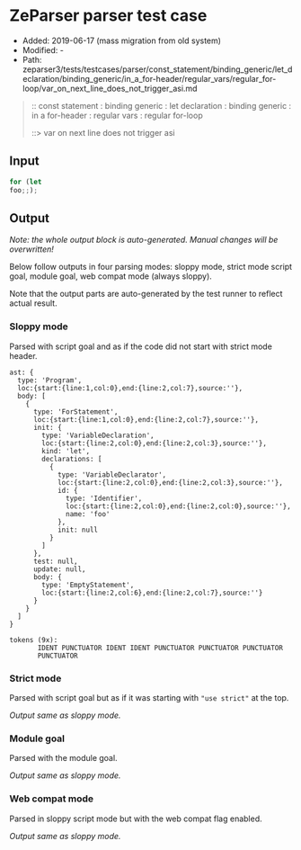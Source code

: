 # ZeParser parser test case

- Added: 2019-06-17 (mass migration from old system)
- Modified: -
- Path: zeparser3/tests/testcases/parser/const_statement/binding_generic/let_declaration/binding_generic/in_a_for-header/regular_vars/regular_for-loop/var_on_next_line_does_not_trigger_asi.md

> :: const statement : binding generic : let declaration : binding generic : in a for-header : regular vars : regular for-loop
>
> ::> var on next line does not trigger asi

## Input

`````js
for (let
foo;;);
`````

## Output

_Note: the whole output block is auto-generated. Manual changes will be overwritten!_

Below follow outputs in four parsing modes: sloppy mode, strict mode script goal, module goal, web compat mode (always sloppy).

Note that the output parts are auto-generated by the test runner to reflect actual result.

### Sloppy mode

Parsed with script goal and as if the code did not start with strict mode header.

`````
ast: {
  type: 'Program',
  loc:{start:{line:1,col:0},end:{line:2,col:7},source:''},
  body: [
    {
      type: 'ForStatement',
      loc:{start:{line:1,col:0},end:{line:2,col:7},source:''},
      init: {
        type: 'VariableDeclaration',
        loc:{start:{line:2,col:0},end:{line:2,col:3},source:''},
        kind: 'let',
        declarations: [
          {
            type: 'VariableDeclarator',
            loc:{start:{line:2,col:0},end:{line:2,col:3},source:''},
            id: {
              type: 'Identifier',
              loc:{start:{line:2,col:0},end:{line:2,col:0},source:''},
              name: 'foo'
            },
            init: null
          }
        ]
      },
      test: null,
      update: null,
      body: {
        type: 'EmptyStatement',
        loc:{start:{line:2,col:6},end:{line:2,col:7},source:''}
      }
    }
  ]
}

tokens (9x):
       IDENT PUNCTUATOR IDENT IDENT PUNCTUATOR PUNCTUATOR PUNCTUATOR
       PUNCTUATOR
`````

### Strict mode

Parsed with script goal but as if it was starting with `"use strict"` at the top.

_Output same as sloppy mode._

### Module goal

Parsed with the module goal.

_Output same as sloppy mode._

### Web compat mode

Parsed in sloppy script mode but with the web compat flag enabled.

_Output same as sloppy mode._
